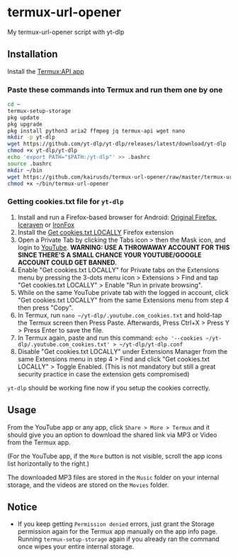 # termux-url-opener
My termux-url-opener script with yt-dlp

## Installation
Install the [Termux:API app](https://f-droid.org/en/packages/com.termux.api/)

### Paste these commands into Termux and run them one by one

```sh
cd ~
termux-setup-storage
pkg update
pkg upgrade
pkg install python3 aria2 ffmpeg jq termux-api wget nano
mkdir -p yt-dlp
wget https://github.com/yt-dlp/yt-dlp/releases/latest/download/yt-dlp -O yt-dlp/
chmod +x yt-dlp/yt-dlp
echo 'export PATH="$PATH:/yt-dlp"' >> .bashrc
source .bashrc
mkdir ~/bin
wget https://github.com/kairusds/termux-url-opener/raw/master/termux-url-opener -P ~/bin
chmod +x ~/bin/termux-url-opener
```

### Getting cookies.txt file for `yt-dlp`
1. Install and run a Firefox-based browser for Android: [Original Firefox](https://play.google.com/store/apps/details?id=org.mozilla.firefox), [Iceraven](https://github.com/fork-maintainers/iceraven-browser/releases/latest) or [IronFox](https://gitlab.com/ironfox-oss/IronFox/-/releases)
2. Install the [Get cookies.txt LOCALLY](https://addons.mozilla.org/en-US/firefox/addon/get-cookies-txt-locally/) Firefox extension
3. Open a Private Tab by clicking the Tabs icon > then the Mask icon, and login to [YouTube](https://youtube.com). **WARNING: USE A THROWAWAY ACCOUNT FOR THIS SINCE THERE'S A SMALL CHANCE YOUR YOUTUBE/GOOGLE ACCOUNT COULD GET BANNED.**
4. Enable "Get cookies.txt LOCALLY" for Private tabs on the Extensions menu by pressing the 3-dots menu icon > Extensions > Find and tap "Get cookies.txt LOCALLY" > Enable "Run in private browsing".
5. While on the same YouTube private tab with the logged in account, click "Get cookies.txt LOCALLY" from the same Extensions menu from step 4 then press "Copy".
6. In Termux, run `nano ~/yt-dlp/.youtube.com_cookies.txt` and hold-tap the Termux screen then Press Paste. Afterwards, Press Ctrl+X > Press Y > Press Enter to save the file.
6. In Termux again, paste and run this command: `echo '--cookies ~/yt-dlp/.youtube.com_cookies.txt' > ~/yt-dlp/yt-dlp.conf`
7. Disable "Get cookies.txt LOCALLY" under Extensions Manager from the same Extensions menu in step 4 > Find and click "Get cookies.txt LOCALLY" > Toggle Enabled. (This is not mandatory but still a great security practice in case the extension gets compromised)

`yt-dlp` should be working fine now if you setup the cookies correctly.

## Usage
From the YouTube app or any app, click `Share > More > Termux` and it should give you an option to download the shared link via MP3 or Video from the Termux app.

(For the YouTube app, if the `More` button is not visible, scroll the app icons list horizontally to the right.)

The downloaded MP3 files are stored in the `Music` folder on your internal storage, and the videos are stored on the `Movies` folder.

## Notice
- If you keep getting `Permission denied` errors, just grant the Storage permission again for the Termux app manually on the app info page. Running `termux-setup-storage` again if you already ran the command once wipes your entire internal storage.
